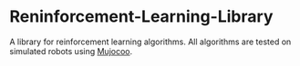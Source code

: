 # Reninforcement-Learning-Library
A library for reinforcement learning algorithms. All algorithms are tested on simulated robots using [Mujocoo](http://www.mujoco.org/).
